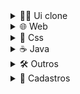 <!--------------------------------------------------------------->

<details>
  
  <summary>👨‍🔬 Ui clone</summary>
  
  <br>
  
  [Instagram](https://github.com/Nerd00F/instagram-ui)

  [Youtube](https://github.com/Nerd00F/Youtube-clone)
  
</details>

<!--------------------------------------------------------------->

<details>
  
  <summary>🌐 Web</summary>
  
  <br>

  [Exemplo de portfólio](https://github.com/Nerd00F/Personal-Portfolio-Webpage)
    
  [Página de documentação](https://github.com/Nerd00F/Technical-Documentation-Page)
  
  [Consulta de cep](https://github.com/Nerd00F/Consulta-de-Cep)
  
  [E-Commerce](https://github.com/Nerd00F/E-Commerce)
  
  [Relógio](https://github.com/Nerd00F/Relogio)
  
</details>

<!--------------------------------------------------------------->

<details>
  
  <summary>🎨 Css</summary>
  
  <br>

  [Pêndulo de Newton](https://github.com/Nerd00F/Pendulo-de-Newton)

  [Floco de neve](https://github.com/Nerd00F/Floco-de-neve)
  
  [Flip card](https://github.com/Nerd00F/flip-card)
  
  [Coração](https://github.com/Nerd00F/heart)

  [Bolas quicando](https://github.com/Nerd00F/quicking)

  [Animação simples](https://github.com/Nerd00F/sample-animation)

</details>

<!--------------------------------------------------------------->

<details>
  
  <summary>☕ Java</summary>

  <br>
    
  [Spring boot](https://github.com/Nerd00F/Spring-boot)

  [Banco de dados H2](https://github.com/Nerd00F/Banco-de-dados-Java)
  
  [Desktop](https://github.com/Nerd00F/Java-desktop)

</details>

<!--------------------------------------------------------------->

<details>
  
  <summary>🛠️ Outros</summary>

  <br>

  [Estudos (C, C++, Java e Python)](https://github.com/Nerd00F/Estudos)
  
  [Uri online judge](https://github.com/Nerd00F/uri-online-judge)

  [Projetos em arduino](https://github.com/Nerd00F/Projetos-em-arduino)
  
  [Desenvolvimento de jogos](https://github.com/Nerd00F/Desenvolvimento-de-jogos)

</details>

<!--------------------------------------------------------------->

<details>
  
  <summary>👥 Cadastros</summary>

  <br>

  [Be the hero - Oministack #11](https://github.com/Nerd00F/Be-the-hero)
  
  [Listagem de Cursos](https://github.com/Nerd00F/Listagem-cursos)
  
  [Cadastro Empresarial](https://github.com/Nerd00F/Cadastro-robusto)

  [Java Desktop](https://github.com/Nerd00F/Sistema-de-cadastro-desktop-em-Java)

</details>

<!--------------------------------------------------------------->
